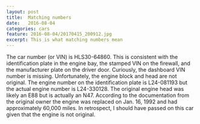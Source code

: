 ```yaml
---
layout: post
title:  Matching numbers
date:   2016-08-04
categories: cars
feature: 2016-08-04/20170415_200912.jpg
excerpt: This is what matching numbers mean
---
```


The car number (or VIN) is HLS30-64860.  This is consistent with the identification plate in the engine bay, the stamped VIN on the firewall, and the manufacturer plate on the driver door.  Curiously, the dashboard VIN number is missing.  Unfortunately, the engine block and head are not original.  The engine number on the identification plate is L24-081193 but the actual engine number is L24-330128.  The original engine head was likely an E88 but is actually an N47.  According to the documentation from the original owner the engine was replaced on Jan. 16, 1992 and had approximately 60,000 miles.  In retrospect, I should have passed on this car given that the engine is not original.  
